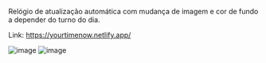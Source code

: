 Relógio de atualização automática com mudança de imagem e cor de fundo a depender do turno do dia.

Link: https://yourtimenow.netlify.app/ 

![image](https://github.com/YuriGit909/time-of-day/assets/127057738/c1cd7cba-2c11-453f-8f3a-4782d3111289)
![image](https://github.com/YuriGit909/time-of-day/assets/127057738/51a00576-e249-41ec-9983-03f075c9600d)
